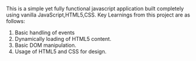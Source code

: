 This is a simple yet fully functional javascript application built completely using vanilla JavaScript,HTML5,CSS.
Key Learnings from this project are as follows:
 1) Basic handling of events
 2) Dynamically loading of HTML5 content.
 3) Basic DOM manipulation.
 4) Usage of HTML5 and CSS for design.
